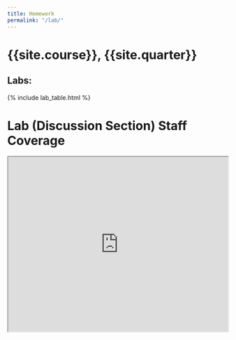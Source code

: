 ```yaml
---
title: Homework
permalink: "/lab/"
---
```


# {{site.course}}, {{site.quarter}}

## Labs:
{% include lab_table.html %}

# Lab (Discussion Section) Staff Coverage

<style>
  iframe { width: 100%; height: 400px;}
</style>

<iframe src="https://docs.google.com/spreadsheets/d/e/2PACX-1vRbUnVSzcYOeCTpLLDa-MVg1OtO9k5xkym2ortIjPq0-DZsrrbmzFV0pkrAUBo0iu_jPchnBrJcaMF9/pubhtml?gid=1728232538&amp;single=true&amp;widget=true&amp;headers=false"></iframe>

